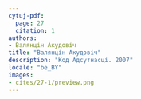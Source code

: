 ```yaml
---
cytuj-pdf:
  page: 27
  citation: 1
authors:
- Валянцін Акудовіч
title: "Валянцін Акудовіч"
description: "Код Адсутнасці. 2007"
locale: "be_BY"
images:
- cites/27-1/preview.png
---
```

